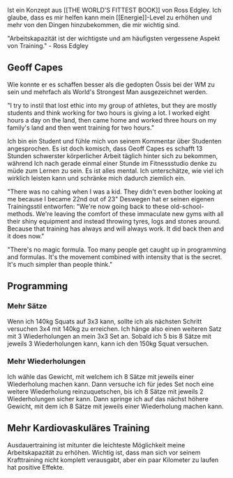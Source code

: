 Ist ein Konzept aus [[THE WORLD'S FITTEST BOOK]] von Ross Edgley. Ich glaube, dass es mir helfen kann mein [[Energie]]-Level zu erhöhen und mehr von den Dingen hinzubekommen, die mir wichtig sind.

"Arbeitskapazität ist der wichtigste und am häufigsten vergessene Aspekt von Training." - Ross Edgley


## Geoff Capes
Wie konnte er es schaffen besser als die gedopten Össis bei der WM zu sein und mehrfach als World's Strongest Man ausgezeichnet werden. 

"I try to instil that lost ethic into my group of athletes, but they are mostly students and think working for two hours is giving a lot. I worked eight hours a day on the land, then came home and worked three hours on my family's land and then went training for two hours."

Ich bin ein Student und fühle mich von seinem Kommentar über Studenten angesprochen. Es ist doch komisch, dass Geoff Capes es schafft 13 Stunden schwerster körperlicher Arbeit täglich hinter sich zu bekommen, während Ich nach gerade einmal einer Stunde im Fitnessstudio denke zu müde zum Lernen zu sein. Es ist alles mental. Ich unterschätze, wie viel ich wirklich leisten kann und schränke mich dadurch ziemlich ein. 

"There was no cahing when I was a kid. They didn't even bother looking at me because I became 22nd out of 23"
Deswegen hat er seinen eigenen Trainingsstil entworfen:
"We're now going back to these old-school-methods. We're leaving the comfort of these immaculate new gyms with all their shiny equipment and instead throwing tyres, logs and stones around. Because that training has always and will always work. It did back then and it does now."

"There's no magic formula. Too many people get caught up in programming and formulas. It's the movement combined with intensity that is the secret. It's much simpler than people think."


## Programming
### Mehr Sätze
Wenn ich 140kg Squats auf 3x3 kann, sollte ich als nächsten Schritt versuchen 3x4 mit 140kg zu erreichen. Ich hänge also einen weiteren Satz mit 3 Wiederholungen an mein 3x3 Set an. Sobald ich 5 bis 8 Sätze mit jeweils 3 Wiederholungen kann, kann ich den 150kg Squat versuchen. 

### Mehr Wiederholungen
Ich wähle das Gewicht, mit welchem ich 8 Sätze mit jeweils einer Wiederholung machen kann. Dann versuche ich für jedes Set noch eine weitere Wiederholung reinzuquetschen, bis ich 8 Sätze mit jeweils 2 Wiederholungen sicher kann. Dann springe ich auf das nächst höhere Gewicht, mit dem ich 8 Sätze mit jeweils einer Wiederholung machen kann.

## Mehr Kardiovaskuläres Training
Ausdauertraining ist mitunter die leichteste Möglichkeit meine Arbeitskapazität zu erhöhen. Wichtig ist, dass man sich vor seinem Krafttraining nicht komplett verausgabt, aber ein paar Kilometer zu laufen hat positive Effekte. 



